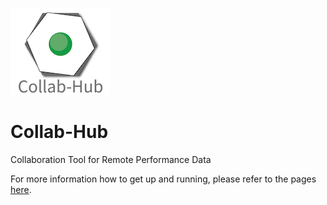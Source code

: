 ![logo](https://github.com/rioter00/Collab-Hub/blob/master/docs/images/Collab-Hub.png)

# Collab-Hub
Collaboration Tool for Remote Performance Data

For more information how to get up and running, please refer to the pages [here](https://github.com/rioter00/Collab-Hub/blob/master/docs/index.md).

